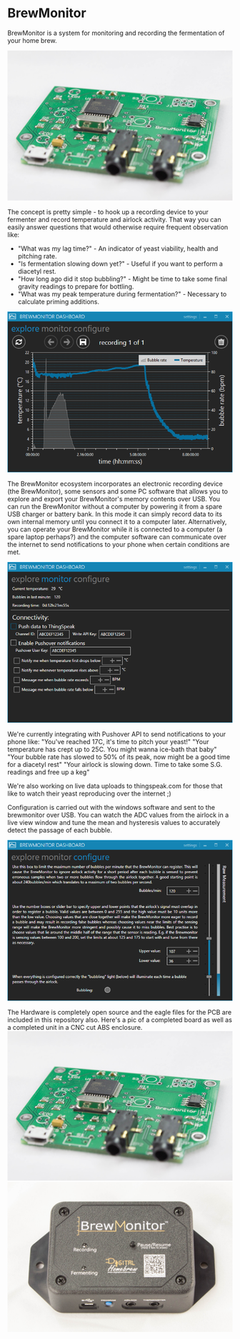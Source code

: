 BrewMonitor
===========
BrewMonitor is a system for monitoring and recording the fermentation of your home brew.

<p align="center">
  <img src="https://github.com/DigitalHomebrew/BrewMonitor/blob/master/Images/brewmonitor%20pcb.jpg" width="700"/>
</p>

The concept is pretty simple - to hook up a recording device to your fermenter and record temperature and airlock activity. That way you can easily answer questions that would otherwise require frequent observation like:
* "What was my lag time?" - An indicator of yeast viability, health and pitching rate.
* "Is fermentation slowing down yet?" - Useful if you want to perform a diacetyl rest.
* "How long ago did it stop bubbling?" - Might be time to take some final gravity readings to prepare for bottling.
* "What was my peak temperature during fermentation?" - Necessary to calculate priming additions.

<p align="center">
  <img src="https://github.com/DigitalHomebrew/BrewMonitor/blob/master/Images/explore%20screenshot.png?raw=true"/>
</p>

The BrewMonitor ecosystem incorporates an electronic recording device (the BrewMonitor), some sensors and some PC software that allows you to explore and export your BrewMonitor's memory contents over USB. You can run the BrewMonitor without a computer by powering it from a spare USB charger or battery bank. In this mode it can simply record data to its own internal memory until you connect it to a computer later. Alternatively, you can operate your BrewMonitor while it is connected to a computer (a spare laptop perhaps?) and the computer software can communicate over the internet to send notifications to your phone when certain conditions are met.

<p align="center">
  <img src="https://github.com/DigitalHomebrew/BrewMonitor/blob/master/Images/monitor%20screenshot.png?raw=true"/>
</p>

We're currently integrating with Pushover API to send notifications to your phone like:
"You've reached 17C, it's time to pitch your yeast!"
"Your temperature has crept up to 25C. You might wanna ice-bath that baby"
"Your bubble rate has slowed to 50% of its peak, now might be a good time for a diacetyl rest"
"Your airlock is slowing down. Time to take some S.G. readings and free up a keg"

We're also working on live data uploads to thingspeak.com for those that like to watch their yeast reproducing over the internet ;)

Configuration is carried out with the windows software and sent to the brewmonitor over USB. You can watch the ADC values from the airlock in a live view window and tune the mean and hysteresis values to accurately detect the passage of each bubble.
<p align="center">
  <img src="https://github.com/DigitalHomebrew/BrewMonitor/blob/master/Images/configure%20screenshot.png?raw=true"/>
</p>

The Hardware is completely open source and the eagle files for the PCB are included in this repository also. Here's a pic of a completed board as well as a completed unit in a CNC cut ABS enclosure.
![alt tag](https://github.com/DigitalHomebrew/BrewMonitor/blob/master/Images/brewmonitor%20pcb.jpg)
![alt tag](https://github.com/DigitalHomebrew/BrewMonitor/blob/master/Images/brewmonitor%20enclosure.jpg)
